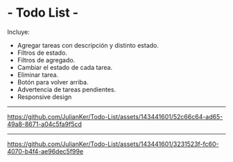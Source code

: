<h1>- Todo List -</h1>
<p>Incluye:</p>
<ul>
  <li>Agregar tareas con descripción y distinto estado.</li>
  <li>Filtros de estado.</li>
  <li>Filtros de agregado.</li>
  <li>Cambiar el estado de cada tarea.</li>
  <li>Eliminar tarea.</li>
  <li>Botón para volver arriba.</li>
  <li>Advertencia de tareas pendientes.</li>
  <li>Responsive design</li>
</ul>

***
https://github.com/JulianKer/Todo-List/assets/143441601/52c66c64-ad65-49a8-8671-a04c5fa9f5cd


***


https://github.com/JulianKer/Todo-List/assets/143441601/3231523f-fc60-4070-b4f4-ae96dec5f99e


